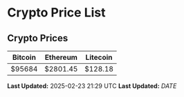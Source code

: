 # Crypto Price List

## Crypto Prices
| Bitcoin | Ethereum | Litecoin |
| ------- | -------- | -------- |
| $95684 | $2801.45 | $128.18 |
**Last Updated:** 2025-02-23 21:29 UTC
**Last Updated:** $DATE$
